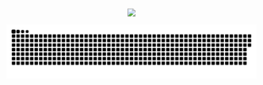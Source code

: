 <br clear="both">

<div align="center">
  <img  src="https://i.giphy.com/5ZYA31R5OP6JdmVP3f.webp"  />
</div>
<p align="center">
 <img width="600" src="github-snake.svg" alt="snake"/>
</p>
